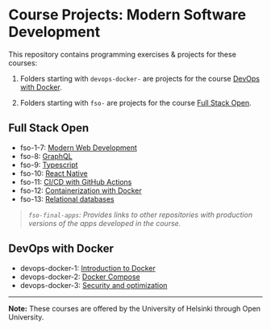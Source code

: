 # Course Projects: Modern Software Development
This repository contains programming exercises & projects for these courses:

1. Folders starting with `devops-docker-` are projects for the course [DevOps with Docker](https://devopswithdocker.com/).

2. Folders starting with `fso-` are projects for the course [Full Stack Open](https://fullstackopen.com/en/).

## Full Stack Open
- fso-1-7: [Modern Web Development](https://fullstackopen.com/en/part1)
- fso-8: [GraphQL](https://fullstackopen.com/en/part8)
- fso-9: [Typescript](https://fullstackopen.com/en/part9)
- fso-10: [React Native](https://fullstackopen.com/en/part10)
- fso-11: [CI/CD with GitHub Actions](https://fullstackopen.com/en/part11)
- fso-12: [Containerization with Docker](https://fullstackopen.com/en/part12)
- fso-13: [Relational databases](https://fullstackopen.com/en/part13)

>*`fso-final-apps`: Provides links to other repositories with production versions of the apps developed in the course.*

## DevOps with Docker
- devops-docker-1: [Introduction to Docker](https://devopswithdocker.com/part1/)
- devops-docker-2: [Docker Compose](https://devopswithdocker.com/part2/)
- devops-docker-3: [Security and optimization](https://devopswithdocker.com/part3/)

---

**Note:** These courses are offered by the University of Helsinki through Open University.